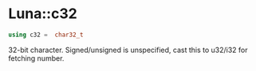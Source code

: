 # Luna::c32

```c++
using c32 =  char32_t
```

32-bit character. Signed/unsigned is unspecified, cast this to u32/i32 for fetching number. 


